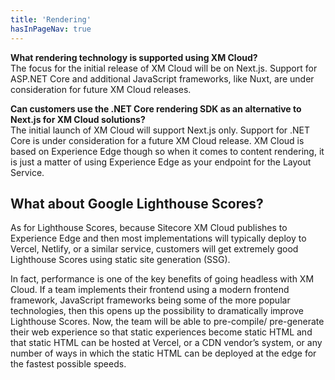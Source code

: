 ```yaml
---
title: 'Rendering'
hasInPageNav: true
---
```


**What rendering technology is supported using XM Cloud?**  
The focus for the initial release of XM Cloud will be on Next.js. Support for ASP.NET Core and additional JavaScript frameworks, like Nuxt, are under consideration for future XM Cloud releases.

**Can customers use the .NET Core rendering SDK as an alternative to Next.js for XM Cloud solutions?**  
The initial launch of XM Cloud will support Next.js only. Support for .NET Core is under consideration for a future XM Cloud release. XM Cloud is based on Experience Edge though so when it comes to content rendering, it is just a matter of using Experience Edge as your endpoint for the Layout Service.

## What about Google Lighthouse Scores?
As for Lighthouse Scores, because Sitecore XM Cloud publishes to Experience Edge and then most implementations will typically deploy to Vercel, Netlify, or a similar service, customers will get extremely good Lighthouse Scores using static site generation (SSG).

In fact, performance is one of the key benefits of going headless with XM Cloud. If a team implements their frontend using a modern frontend framework, JavaScript frameworks being some of the more popular technologies, then this opens up the possibility to dramatically improve Lighthouse Scores. Now, the team will be able to pre-compile/ pre-generate their web experience so that static experiences become static HTML and that static HTML can be hosted at Vercel, or a CDN vendor’s system, or any number of ways in which the static HTML can be deployed at the edge for the fastest possible speeds.
